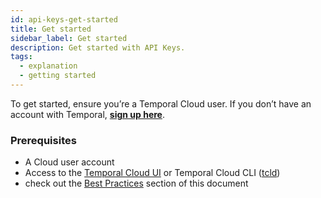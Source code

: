 ```yaml
---
id: api-keys-get-started
title: Get started
sidebar_label: Get started
description: Get started with API Keys.
tags:
  - explanation
  - getting started
---
```


To get started, ensure you’re a Temporal Cloud user. If you don’t have an account with Temporal, **[sign up here](https://pages.temporal.io/get-started-with-cloud)**.

### Prerequisites

- A Cloud user account
- Access to the [Temporal Cloud UI](https://cloud.temporal.io/) or Temporal Cloud CLI ([tcld](https://docs.temporal.io/cloud/tcld/))
- check out the [Best Practices](https://www.notion.so/Docs-for-API-Keys-78085708c5d64edd894dbb69ea9b82a5?pvs=21) section of this document
